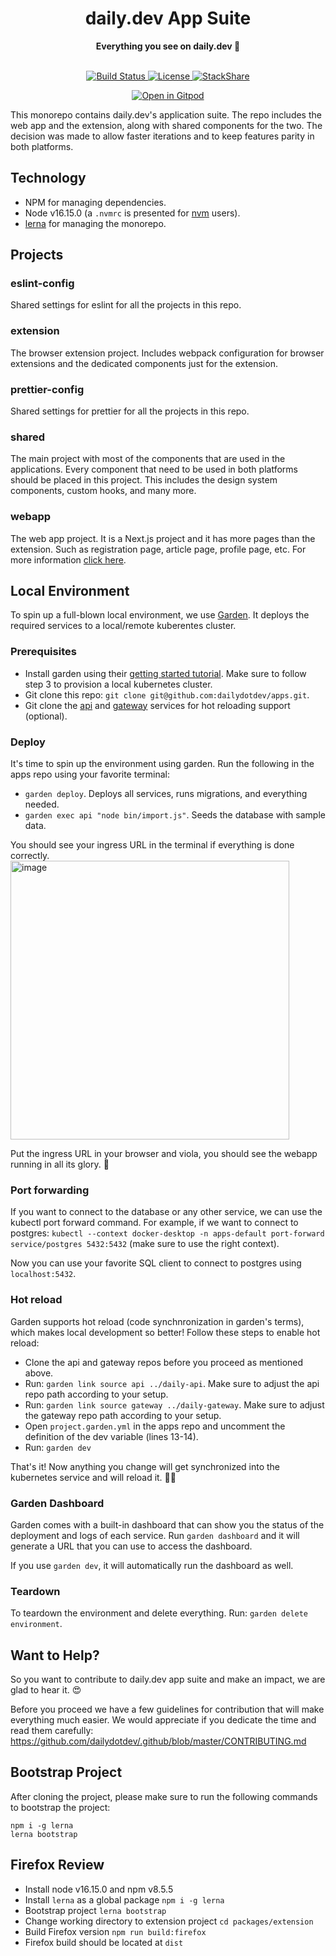 <div align="center">
  <h1>daily.dev App Suite</h1>
  <strong>Everything you see on daily.dev 👀</strong>
</div>
<br>
<p align="center">
  <a href="https://circleci.com/gh/dailydotdev/apps">
    <img src="https://img.shields.io/circleci/build/github/dailydotdev/apps/master.svg" alt="Build Status">
  </a>
  <a href="https://github.com/dailydotdev/apps/blob/master/LICENSE">
    <img src="https://img.shields.io/github/license/dailydotdev/apps.svg" alt="License">
  </a>
  <a href="https://stackshare.io/daily/daily">
    <img src="http://img.shields.io/badge/tech-stack-0690fa.svg?style=flat" alt="StackShare">
  </a>
</p>

<p align="center">
  <a href="https://gitpod.io/#https://github.com/dailydotdev/apps/">
    <img src="https://gitpod.io/button/open-in-gitpod.svg" alt="Open in Gitpod">
  </a>
</p>

This monorepo contains daily.dev's application suite. The repo includes the web app and the extension, along with shared components for the two.
The decision was made to allow faster iterations and to keep features parity in both platforms.

## Technology

* NPM for managing dependencies.
* Node v16.15.0 (a `.nvmrc` is presented for [nvm](https://github.com/nvm-sh/nvm) users).
* [lerna](https://github.com/lerna/lerna) for managing the monorepo.

## Projects

### eslint-config

Shared settings for eslint for all the projects in this repo.

### extension

The browser extension project. Includes webpack configuration for browser extensions and the dedicated components just for the extension.

### prettier-config

Shared settings for prettier for all the projects in this repo.

### shared

The main project with most of the components that are used in the applications. Every component that need to be used in both platforms should be placed in this project. This includes the design system components, custom hooks, and many more.

### webapp

The web app project. It is a Next.js project and it has more pages than the extension. Such as registration page, article page, profile page, etc.
For more information [click here](https://github.com/dailydotdev/apps/tree/master/packages/webapp).

## Local Environment

To spin up a full-blown local environment, we use [Garden](https://garden.io/). It deploys the required services to a local/remote kuberentes cluster.

### Prerequisites

* Install garden using their [getting started tutorial](https://docs.garden.io/getting-started/1-installation). Make sure to follow step 3 to provision a local kubernetes cluster.
* Git clone this repo: `git clone git@github.com:dailydotdev/apps.git`.
* Git clone the [api](https://github.com/dailydotdev/daily-api) and [gateway](https://github.com/dailydotdev/daily-gateway) services for hot reloading support (optional).

### Deploy

It's time to spin up the environment using garden. Run the following in the apps repo using your favorite terminal:
* `garden deploy`. Deploys all services, runs migrations, and everything needed.
* `garden exec api "node bin/import.js"`. Seeds the database with sample data.

You should see your ingress URL in the terminal if everything is done correctly.
<img width="446" alt="image" src="https://user-images.githubusercontent.com/1993245/185791096-bf90cae0-b0e4-4a32-bb60-1fb5ce7ca360.png">

Put the ingress URL in your browser and viola, you should see the webapp running in all its glory. 🤯

### Port forwarding

If you want to connect to the database or any other service, we can use the kubectl port forward command.
For example, if we want to connect to postgres: `kubectl --context docker-desktop -n apps-default port-forward service/postgres 5432:5432` (make sure to use the right context).

Now you can use your favorite SQL client to connect to postgres using `localhost:5432`.

### Hot reload

Garden supports hot reload (code synchnronization in garden's terms), which makes local development so better!
Follow these steps to enable hot reload:
* Clone the api and gateway repos before you proceed as mentioned above.
* Run: `garden link source api ../daily-api`. Make sure to adjust the api repo path according to your setup.
* Run: `garden link source gateway ../daily-gateway`. Make sure to adjust the gateway repo path according to your setup.
* Open `project.garden.yml` in the apps repo and uncomment the definition of the dev variable (lines 13-14).
* Run: `garden dev`

That's it! Now anything you change will get synchronized into the kubernetes service and will reload it. 🧙‍♂️

### Garden Dashboard

Garden comes with a built-in dashboard that can show you the status of the deployment and logs of each service.
Run `garden dashboard` and it will generate a URL that you can use to access the dashboard.

If you use `garden dev`, it will automatically run the dashboard as well.

### Teardown

To teardown the environment and delete everything. Run: `garden delete environment`.


## Want to Help?

So you want to contribute to daily.dev app suite and make an impact, we are glad to hear it. :heart_eyes:

Before you proceed we have a few guidelines for contribution that will make everything much easier.
We would appreciate if you dedicate the time and read them carefully:
https://github.com/dailydotdev/.github/blob/master/CONTRIBUTING.md

## Bootstrap Project

After cloning the project, please make sure to run the following commands to bootstrap the project:
```
npm i -g lerna
lerna bootstrap
```

## Firefox Review

* Install node v16.15.0 and npm v8.5.5
* Install `lerna` as a global package `npm i -g lerna` 
* Bootstrap project `lerna bootstrap`
* Change working directory to extension project `cd packages/extension`
* Build Firefox version `npm run build:firefox`
* Firefox build should be located at `dist`
